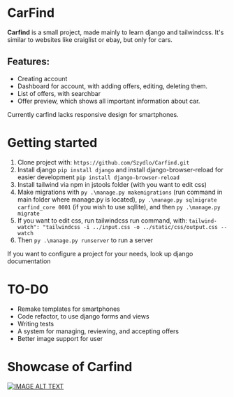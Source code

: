 # CarFind

**Carfind** is a small project, made mainly to learn django and tailwindcss. It's similar to websites like craiglist or ebay, but only for cars. 

## Features:

- Creating account
- Dashboard for account, with adding offers, editing, deleting them.
- List of offers, with searchbar
- Offer preview, which shows all important information about car.

Currently carfind lacks responsive design for smartphones.

# Getting started

1. Clone project with: `https://github.com/Szydlo/Carfind.git`
2. Install django `pip install django` and install django-browser-reload for easier development `pip install django-browser-reload`
2. Install tailwind via npm in jstools folder (with you want to edit css)
3. Make migrations with `py .\manage.py makemigrations` (run command in main folder where manage.py is located), `py .\manage.py sqlmigrate carfind_core 0001` (if you wish to use sqllite), and then `py .\manage.py migrate`
4. If you want to edit css, run tailwindcss run command, with: `tailwind-watch": "tailwindcss -i ../input.css -o ../static/css/output.css --watch`
5. Then `py .\manage.py runserver` to run a server

If you want to configure a project for your needs, look up django documentation

# TO-DO

- Remake templates for smartphones
- Code refactor, to use django forms and views
- Writing tests
- A system for managing, reviewing, and accepting offers
- Better image support for user

# Showcase of Carfind

[![IMAGE ALT TEXT](http://img.youtube.com/vi/GaIjIgWziy0/0.jpg)](https://www.youtube.com/watch?v=GaIjIgWziy0 "carfind")